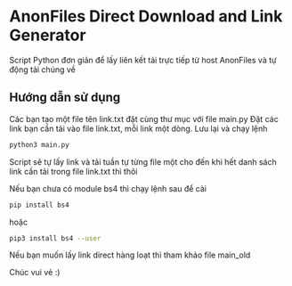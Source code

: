# AnonFiles Direct Download and Link Generator
Script Python đơn giản để lấy liên kết tải trực tiếp từ host AnonFiles và tự động tải chúng về
## Hướng dẫn sử dụng
Các bạn tạo một file tên link.txt đặt cùng thư mục với file main.py
Đặt các link bạn cần tải vào file link.txt, mỗi link một dòng.
Lưu lại và chạy lệnh 
```bash
python3 main.py
```
Script sẽ tự lấy link và tải tuần tự từng file một cho đến khi hết danh sách link cần tải trong file link.txt thì thôi

Nếu bạn chưa có module bs4 thì chạy lệnh sau để cài

```bash 
pip install bs4

```
hoặc 
```bash
pip3 install bs4 --user 
```

Nếu bạn muốn lấy link direct hàng loạt thì tham khảo file main_old

Chúc vui vẻ :)

